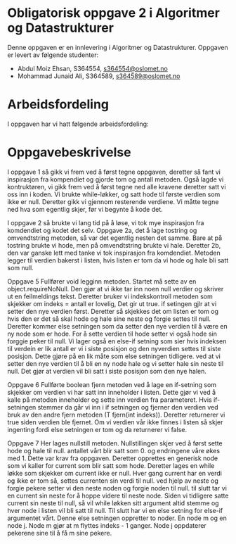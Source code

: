 # Obligatorisk oppgave 2 i Algoritmer og Datastrukturer

Denne oppgaven er en innlevering i Algoritmer og Datastrukturer. 
Oppgaven er levert av følgende studenter:
* Abdul Moiz Ehsan, S364554, s364554@oslomet.no
* Mohammad Junaid Ali, S364589, s364589@oslomet.no

# Arbeidsfordeling

I oppgaven har vi hatt følgende arbeidsfordeling:

# Oppgavebeskrivelse

I oppgave 1 så gikk vi frem ved å først tegne oppgaven, deretter så fant vi inspirasjon fra kompendiet og gjorde tom og antall metoden. Også
lagde vi kontruktøren, vi gikk frem ved å først tegne ned alle kravene deretter satt vi oss inn i koden. Vi brukte while-løkker, og satt hode til første
verdien som ikke er null. Deretter gikk vi gjennom resterende verdiene. Vi måtte tegne ned hva som egentlig skjer, før vi begynte å kode det.

I oppgave 2 så brukte vi lang tid på å løse, vi tok mye inspirasjon fra komdendiet og kodet det selv. Oppgave 2a, det å lage tostring og omvendtstring
metoden, så var det egentlig nesten det samme. Bare at på tostring brukte vi hode, men på omvendtstring brukte vi hale. Deretter 2b, den var ganske lett
med tanke vi tok inspirasjon fra komdendiet. Metoden legger til verdien bakerst i listen, hvis listen er tom
da vi hode og hale bli satt som null.

Oppgave 5
Fullfører void legginn metoden. Startet må sette av en object.requireNoNull. Den gjør at vi ikke tar inn noen null verdier og
skriver ut en feilmeldings tekst. Deretter bruker vi indekskontroll metoden som skjekker om indeks = antall er lovelig,
Det gir ut true. if setingen gjlr at vi setter den nye verdien først. Deretter så skjekkes det om listen er tom og hvis den er det
så skal hode og hale sine neste og forgie settes til null. Deretter kommer else setningen som da setter den nye verdien til å være en ny node som er hode.
For å sette verdien til hode setter vi også hode sin forggie peker til null.
Vi lager også en else-if setning som sier hvis indeksen til verdein er lik antall er vi i siste posisjon og den nyverdien
settes til siste posisjon. Dette gjøre på en lik måte som else setningen tidligere. ved at vi setter den nye verdien til å bli en ny node hale 
og vi setter hale sin neste til null. Det gjør at verdien vil bli satt i siste posisjon som den nye halen. 

Oppgave 6
Fullførte boolean fjern metoden ved å lage en if-setning som skjekker om verdien vi har satt inn inneholder i listen.
Dette gjør vi ved å kalle på metoden inneholder og sette inn verdien fra parameteret. Hvis if-setningen stemmer
da går vi inn i if setningen og fjerner den verdien ved bruk av den andre fjern metoden (T fjern(int indeks)).
Deretter returnerer vi true siden verdien ble fjernet. Om vi verdien vår ikke finnes i listen så skjer ingenting fordi
else setningen er tom og da returnerer vi false.

Oppgave 7
Her lages nullstill metoden. Nullstillingen skjer ved å først sette hode og hale til null.
antallet vårt blir satt som 0. og endringene våre økes med 1. Dette var krav fra oppgaven.
Deretter opprettes en generisk node som vi kaller for current som blir satt som hode. Deretter lages en while løkke
som skjekker om current ikke er null. Hver gang current har en verdi og ikke er tom så, settes currenten sin verdi til null.
ved hjelp av neste og forgie pekere setter vi den neste noden og forgie noden til null. til slutt tar vi en current sin neste
for å hoppe videre til neste node. Siden vi tidligere satte current sin neste til null, så vil while løkken sitt argument altid
stemme og hver node i listen vil bli satt til null. Til slutt har vi en else setning for else-if argumentet vårt. 
Denne else setningen oppretter to noder. En node m og en node j. Node m gjør at m flyttes indeks - 1 ganger.
Node j oppdaterer pekerene sine til å få m sine pekere.
